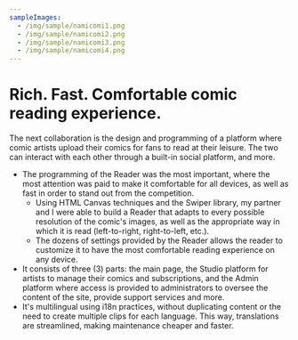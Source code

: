 ```yaml
---
sampleImages:
  - /img/sample/namicomi1.png
  - /img/sample/namicomi2.png
  - /img/sample/namicomi3.png
  - /img/sample/namicomi4.png
---
```


# Rich. Fast. Comfortable comic reading experience.

The next collaboration is the design and programming of a platform where comic artists upload their comics for fans to read at their leisure. The two can interact with each other through a built-in social platform, and more.

- The programming of the Reader was the most important, where the most attention was paid to make it comfortable for all devices, as well as fast in order to stand out from the competition.
  - Using HTML Canvas techniques and the Swiper library, my partner and I were able to build a Reader that adapts to every possible resolution of the comic's images, as well as the appropriate way in which it is read (left-to-right, right-to-left, etc.).
  - The dozens of settings provided by the Reader allows the reader to customize it to have the most comfortable reading experience on any device.
- It consists of three (3) parts: the main page, the Studio platform for artists to manage their comics and subscriptions, and the Admin platform where access is provided to administrators to oversee the content of the site, provide support services and more.
- It's multilingual using i18n practices, without duplicating content or the need to create multiple clips for each language. This way, translations are streamlined, making maintenance cheaper and faster.